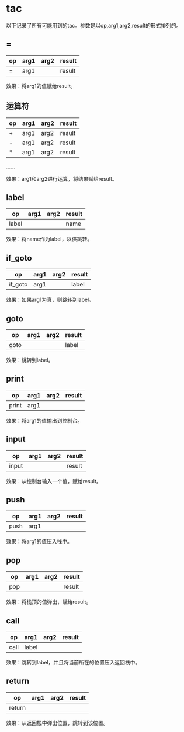 # tac

以下记录了所有可能用到的tac。参数是以op,arg1,arg2,result的形式排列的。

## =

| op | arg1 | arg2 | result |
|---|---|---|---|
| = | arg1 |  | result |

效果：将arg1的值赋给result。

## 运算符

| op | arg1 | arg2 | result |
|---|---|---|---|
| + | arg1 | arg2 | result |
| - | arg1 | arg2 | result |
| * | arg1 | arg2 | result |
......

效果：arg1和arg2进行运算，将结果赋给result。

## label

| op | arg1 | arg2 | result |
|---|---|---|---|
| label | |  | name |

效果：将name作为label，以供跳转。

## if_goto

| op | arg1 | arg2 | result |
|---|---|---|---|
| if_goto | arg1 |  | label |

效果：如果arg1为真，则跳转到label。

## goto

| op | arg1 | arg2 | result |
|---|---|---|---|
| goto | |  | label |

效果：跳转到label。

## print

| op | arg1 | arg2 | result |
|---|---|---|---|
| print | arg1 |  |  |

效果：将arg1的值输出到控制台。

## input

| op | arg1 | arg2 | result |
|---|---|---|---|
| input | |  | result |

效果：从控制台输入一个值，赋给result。

## push

| op | arg1 | arg2 | result |
|---|---|---|---|
| push | arg1 |  |  |

效果：将arg1的值压入栈中。

## pop

| op | arg1 | arg2 | result |
|---|---|---|---|
| pop | |  | result |

效果：将栈顶的值弹出，赋给result。

## call

| op | arg1 | arg2 | result |
|---|---|---|---|
| call | label |  |  |

效果：跳转到label，并且将当前所在的位置压入返回栈中。

## return

| op | arg1 | arg2 | result |
|---|---|---|---|
| return | |  |  |

效果：从返回栈中弹出位置，跳转到该位置。
